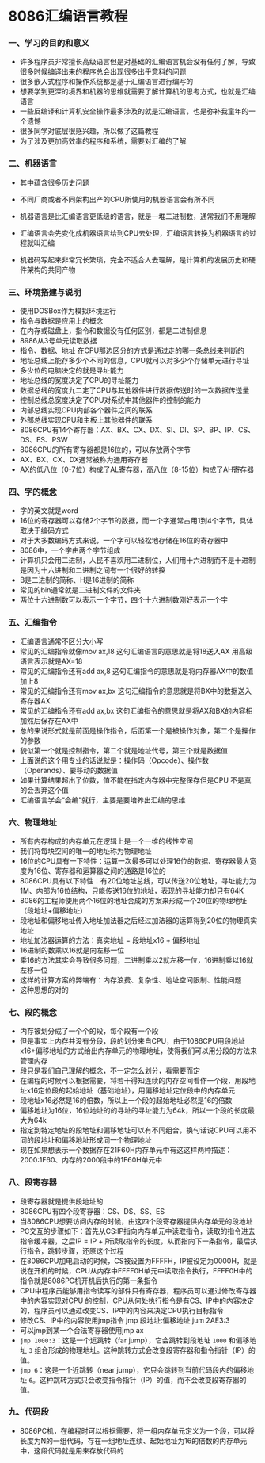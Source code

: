 # 8086汇编语言教程

### 一、学习的目的和意义

- 许多程序员非常擅长高级语言但是对基础的汇编语言机会没有任何了解，导致很多时候编译出来的程序总会出现很多出乎意料的问题
- 很多嵌入式程序和操作系统都是基于汇编语言进行编写的
- 想要学到更深的境界和机器的思维就需要了解计算机的思考方式，也就是汇编语言
- 一些反编译和计算机安全操作最多涉及的就是汇编语言，也是弥补我童年的一个遗憾
- 很多同学对底层很感兴趣，所以做了这篇教程
- 为了涉及更加高效率的程序和系统，需要对汇编的了解

### 二、机器语言

- 其中蕴含很多历史问题

- 不同厂商或者不同架构出产的CPU所使用的机器语言会有所不同

- 机器语言是比汇编语言更低级的语言，就是一堆二进制数，通常我们不用理解
- 汇编语言会先变化成机器语言给到CPU去处理，汇编语言转换为机器语言的过程就叫汇编
- 机器码写起来非常冗长繁琐，完全不适合人去理解，是计算机的发展历史和硬件架构的共同产物

### 三、环境搭建与说明

- 使用DOSBox作为模拟环境运行
- 指令与数据是应用上的概念
- 在内存或磁盘上，指令和数据没有任何区别，都是二进制信息
- 8986从3号单元读取数据
- 指令、数据、地址 在CPU那边区分的方式是通过走的哪一条总线来判断的
- 地址总线上能存多少个不同的信息，CPU就可以对多少个存储单元进行寻址
- 多少位的电脑决定的就是寻址能力
- 地址总线的宽度决定了CPU的寻址能力
- 数据总线的宽度九二定了CPU与其他器件进行数据传送时的一次数据传送量
- 控制总线总宽度决定了CPU对系统中其他器件的控制的能力
- 内部总线实现CPU内部各个器件之间的联系
- 外部总线实现CPU和主板上其他器件的联系
- 8086CPU有14个寄存器：AX、BX、CX、DX、SI、DI、SP、BP、IP、CS、DS、ES、PSW
- 8086CPU的所有寄存器都是16位的，可以存放两个字节
- AX、BX、CX、DX通常被称为通用寄存器
- AX的低八位（0-7位）构成了AL寄存器，高八位（8-15位）构成了AH寄存器

### 四、字的概念

- 字的英文就是word
- 16位的寄存器可以存储2个字节的数据，而一个字通常占用1到4个字节，具体取决于编码方式
- 对于大多数编码方式来说，一个字可以轻松地存储在16位的寄存器中
- 8086中，一个字由两个字节组成
- 计算机只会用二进制，人民不喜欢用二进制位，人们用十六进制而不是十进制是因为十六进制和二进制之间有一个很好的转换
- B是二进制的简称、H是16进制的简称
- 常见的bin通常就是二进制文件的文件夹
- 两位十六进制数可以表示一个字节，四个十六进制数刚好表示一个字

### 五、汇编指令

- 汇编语言通常不区分大小写
- 常见的汇编指令就像mov ax,18 这句汇编语言的意思就是将18送入AX 用高级语言表示就是AX=18
- 常见的汇编指令还有add ax,8 这句汇编指令的意思就是将内存器AX中的数值加上8
- 常见的汇编指令还有mov ax,bx 这句汇编指令的意思就是将BX中的数据送入寄存器AX
- 常见的汇编指令还有add ax,bx 这句汇编指令的意思就是将AX和BX的内容相加然后保存在AX中
- 总的来说形式就是前面是操作指令，后面第一个是被操作对象，第二个是操作的参数
- 貌似第一个就是控制指令，第二个就是地址代号，第三个就是数据值
- 上面说的这个用专业的话说就是：操作码（Opcode）、操作数（Operands）、要移动的数据值
- 如果计算结果超出了位数，值不能在指定内存器中完整保存但是CPU 不是真的会丢弃这个值
- 汇编语言学会“会编”就行，主要是要培养出汇编的思维

### 六、物理地址

- 所有内存构成的内存单元在逻辑上是一个一维的线性空间
- 我们将每块空间的唯一的地址称为物理地址
- 16位的CPU具有一下特性：运算一次最多可以处理16位的数据、寄存器最大宽度为16位、寄存器和运算器之间的通路是16位的
- 8086CPU具有以下特性：有20位地址总线，可以传送20位地址，寻址能力为1M、内部为16位结构，只能传送16位的地址，表现的寻址能力却只有64K
- 8086的工程师使用两个16位的地址合成的方案来形成一个20位的物理地址（段地址+偏移地址）
- 段地址和偏移地址传入地址加法器之后经过加法器的运算得到20位的物理真实地址
- 地址加法器运算的方法：真实地址 = 段地址x16 + 偏移地址
- 16进制的数乘以16就是向左移一位
- 乘16的方法其实会导致很多问题，二进制乘以2就左移一位，16进制乘以16就左移一位
- 这样的计算方案的弊端有：内存浪费、复杂性、地址空间限制、性能问题
- 这种思想的对的

### 七、段的概念

- 内存被划分成了一个个的段，每个段有一个段
- 但是事实上内存并没有分段，段的划分来自CPU，由于1086CPU用段地址x16+偏移地址的方式给出内存单元的物理地址，使得我们可以用分段的方法来管理内存
- 段只是我们自己理解的概念，不一定怎么划分，看需要而定
- 在编程的时候可以根据需要，将若干得知连续的内存空间看作一个段，用段地址x16定位段的起始地址（基础地址），用偏移地址定位段中的内存单元
- 段地址x16必然是16的倍数，所以上一个段的起始地址必然是16的倍数
- 偏移地址为16位，16位地址的的寻址的寻址能力为64k，所以一个段的长度最大为64k
- 指定到特定地址的段地址和偏移地址可以有不同组合，换句话说CPU可以用不同的段地址和偏移地址形成同一个物理地址
- 现在如果想表示一个数据存在21F60H内存单元中有这这样两种描述：2000:1F60、内存的2000段中的1F60H单元中

### 八、段寄存器

- 段寄存器就是提供段地址的
- 8086CPU有四个段寄存器：CS、DS、SS、ES
- 当8086CPU想要访问内存的时候，由这四个段寄存器提供内存单元的段地址
- PC交互的步骤如下：首先从CS:IP指向内存单元中读取指令，读取的指令进去指令缓冲器，之后IP = IP + 所读取指令的长度，从而指向下一条指令，最后执行指令，跳转步骤，还原这个过程
- 在8086CPU加电启动的时候，CS被设置为FFFFH，IP被设定为0000H，就是说在开机的时候，CPU从内存中FFFF0H单元中读取指令执行，FFFF0H中的指令就是8086PC机开机后执行的第一条指令
- CPU中程序员能够用指令读写的部件只有寄存器，程序员可以通过修改寄存器中的内容实现对CPU 的控制，CPU从何处执行指令是有CS、IP中的内容决定的，程序员可以通过改变CS、IP中的内容来决定CPU执行目标指令
- 修改CS、IP中的内容使用jmp指令    jmp 段地址:偏移地址 jum 2AE3:3
- 可以jmp到某一个合法寄存器使用jmp ax
- `jmp 1000:3`：这是一个远跳转（far jump），它会跳转到段地址 `1000` 和偏移地址 `3` 组合形成的物理地址。这种跳转方式会改变段寄存器和指令指针（IP）的值。
- `jmp 6`：这是一个近跳转（near jump），它只会跳转到当前代码段内的偏移地址 `6`。这种跳转方式只会改变指令指针（IP）的值，而不会改变段寄存器的值。

### 九、代码段

- 8086PC机，在编程时可以根据需要，将一组内存单元定义为一个段，可以将长度为N的一组代码，存在一组地址连续、起始地址为16的倍数的内存单元中，这段代码就是用来存放代码的
